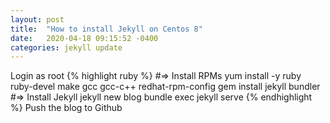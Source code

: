```yaml
---
layout: post
title:  "How to install Jekyll on Centos 8"
date:   2020-04-18 09:15:52 -0400
categories: jekyll update
---
```

Login as root
{% highlight ruby %}
#=> Install RPMs
yum install -y ruby ruby-devel make gcc gcc-c++ redhat-rpm-config
gem install jekyll bundler
#=> Install Jekyll
jekyll new blog
bundle exec jekyll serve
{% endhighlight %}
Push the blog to Github
